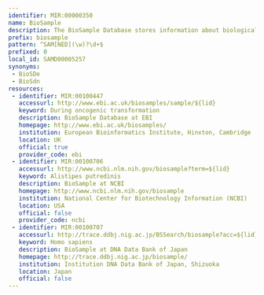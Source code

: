 ```yaml
---
identifier: MIR:00000350
name: BioSample
description: The BioSample Database stores information about biological samples used in molecular experiments, such as sequencing, gene expression or proteomics. It includes reference samples, such as cell lines, which are repeatedly used in experiments. Accession numbers for the reference samples will be exchanged with a similar database at NCBI, and DDBJ (Japan). Record access may be affected due to different release cycles and inter-institutional synchronisation.
prefix: biosample
pattern: ^SAM[NED](\w)?\d+$
prefixed: 0
local_id: SAMD00005257
synonyms:
 - BioSDe
 - BioSdn
resources:
 - identifier: MIR:00100447
   accessurl: http://www.ebi.ac.uk/biosamples/sample/${lid}
   keyword: During oncogenic transformation
   description: BioSample Database at EBI
   homepage: http://www.ebi.ac.uk/biosamples/
   institution: European Bioinformatics Institute, Hinxton, Cambridge
   location: UK
   official: true
   provider_code: ebi
 - identifier: MIR:00100706
   accessurl: http://www.ncbi.nlm.nih.gov/biosample?term=${lid}
   keyword: Alistipes putredinis
   description: BioSample at NCBI
   homepage: http://www.ncbi.nlm.nih.gov/biosample
   institution: National Center for Biotechnology Information (NCBI)
   location: USA
   official: false
   provider_code: ncbi
 - identifier: MIR:00100707
   accessurl: http://trace.ddbj.nig.ac.jp/BSSearch/biosample?acc=${lid}
   keyword: Homo sapiens
   description: BioSample at DNA Data Bank of Japan
   homepage: http://trace.ddbj.nig.ac.jp/biosample/
   institution: Institution DNA Data Bank of Japan, Shizuoka
   location: Japan
   official: false
---
```

